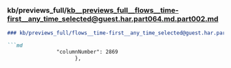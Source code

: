 ### kb/previews_full/kb__previews_full__flows__time-first__any_time_selected@guest.har.part064.md.part002.md

```md
### kb/previews_full/flows__time-first__any_time_selected@guest.har.part064.md (part 002)

```md
                "columnNumber": 2869
                      },
       
```

```

```

